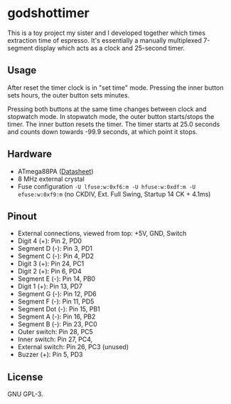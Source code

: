 # godshottimer
This is a toy project my sister and I developed together which times extraction
time of espresso. It's essentially a manually multiplexed 7-segment display
which acts as a clock and 25-second timer.

## Usage
After reset the timer clock is in "set time" mode. Pressing the inner button
sets hours, the outer button sets minutes.

Pressing both buttons at the same time changes between clock and stopwatch
mode. In stopwatch mode, the outer button starts/stops the timer. The inner
button resets the timer. The timer starts at 25.0 seconds and counts down
towards -99.9 seconds, at which point it stops.

## Hardware
  - ATmega88PA ([Datasheet](https://ww1.microchip.com/downloads/en/DeviceDoc/ATmega48A-PA-88A-PA-168A-PA-328-P-DS-DS40002061B.pdf))
  - 8 MHz external crystal
  - Fuse configuration `-U lfuse:w:0xf6:m -U hfuse:w:0xdf:m -U efuse:w:0xf9:m`
    (no CKDIV, Ext. Full Swing, Startup 14 CK + 4.1ms)
 
## Pinout
  - External connections, viewed from top: +5V, GND, Switch
  - Digit 4 (+): Pin 2, PD0
  - Segment D (-): Pin 3, PD1
  - Segment C (-): Pin 4, PD2
  - Digit 3 (+): Pin 24, PC1
  - Digit 2 (+): Pin 6, PD4
  - Segment E (-): Pin 14, PB0
  - Digit 1 (+): Pin 13, PD7
  - Segment G (-): Pin 12, PD6
  - Segment F (-): Pin 11, PD5
  - Segment Dot (-): Pin 15, PB1
  - Segment A (-): Pin 16, PB2
  - Segment B (-): Pin 23, PC0
  - Outer switch: Pin 28, PC5
  - Inner switch: Pin 27, PC4,
  - External switch: Pin 26, PC3 (unused)
  - Buzzer (+): Pin 5, PD3

## License
GNU GPL-3.
